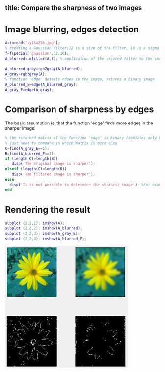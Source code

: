 ﻿title: Compare the sharpness of two images
--- 
# Image blurring, edges detection
 ``` matlab
A=imread('kytka256.jpg');
% creating a Gaussian filter,12 is a size of the filter, 10 is a sigma alias a standard deviation
f=fspecial('gaussian',12,10);
A_blurred=imfilter(A,f); % application of the created filter to the image

A_blurred_gray=rgb2gray(A_blurred);
A_gray=rgb2gray(A);
% function 'edge' detects edges in the image, returns a binary image
A_blurred_E=edge(A_blurred_gray);
A_gray_E=edge(A_gray);

 ```
# Comparison of sharpness by edges
The basic assumption is, that the function 'edge' finds more edges in the sharper image.
 ``` matlab
 % the returned matrix of the function 'edge' is binary (contains only 0 and 1). 1 represents an edge
 % just need to compare in which matrix is more ones
C=find(A_gray_E==1); 
B=find(A_blurred_E==1);
if (length(C)>length(B))
    disp('The original image is sharper');
elseif (length(C)<length(B))
    disp('The filtered image is sharper');
else
   disp('It is not possible to determine the sharpest image'); %for example, the images have the same number of edges
end 
 ```
# Rendering the result
 ``` matlab
subplot (2,2,1); imshow(A); 
subplot (2,2,2); imshow(A_blurred);
subplot (2,2,3); imshow(A_gray_E);
subplot (2,2,4); imshow(A_blurred_E);  
 ```
 
 ![](../media/2018-11-04-10-20-30.jpg)

